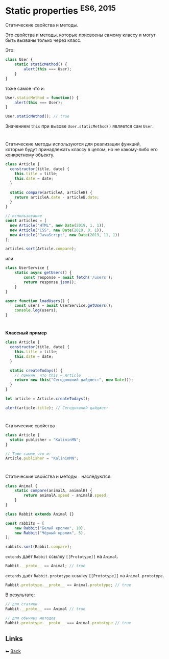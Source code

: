 # Static properties <sup>ES6, 2015</sup>

Статические свойства и методы.

Это свойства и методы, которые присвоены самому классу и могут быть вызваны только через класс.

Это:
```js
class User {
    static staticMethod() {
        alert(this === User);
    }
}
```

тоже самое что и:
```js
User.staticMethod = function() {
    alert(this === User);
}

User.staticMethod(); // true
```

Значением `this` при вызове `User.staticMethod()` является сам `User`.

#

Статические методы используются для реализации функций,<br>
которые будут принадлежать классу в целом, но не какому-либо его конкретному объекту.

```js
class Article {
  constructor(title, date) {
    this.title = title;
    this.date = date;
  }

  static compare(articleA, articleB) {
    return articleA.date - articleB.date;
  }
}

// использование
const articles = [
  new Article("HTML", new Date(2019, 1, 1)),
  new Article("CSS", new Date(2019, 0, 1)),
  new Article("JavaScript", new Date(2019, 11, 1))
];

articles.sort(Article.compare);
```

или

```js
class UserService {
    static async getUsers() {
        const response = await fetch('/users');
        return response.json();
    }
}

async function loadUsers() {
    const users = await UserService.getUsers();
    console.log(users);
}
```

#

**Классный пример**
```js
class Article {
  constructor(title, date) {
    this.title = title;
    this.date = date;
  }

  static createTodays() {
    // помним, что this = Article
    return new this("Сегодняшний дайджест", new Date());
  }
}

let article = Article.createTodays();

alert(article.title); // Сегодняшний дайджест
```

#

Статические свойства

```js
class Article {
  static publisher = "KalininMN";
}

// Тоже самое что и:
Article.publisher = "KalininMN";
```

#

Статические свойства и методы ⎯ наследуются.

```js
class Animal {
    static compare(animalA, animalB) {
        return animalA.speed - animalB.speed;
    }
}

class Rabbit extends Animal {}

const rabbits = [
    new Rabbit("Белый кролик", 10),
    new Rabbit("Чёрный кролик", 5),
];

rabbits.sort(Rabbit.compare);
```

`extends` даёт `Rabbit` ссылку `[[Prototype]]` на `Animal`.

```js
Rabbit.__proto__ == Animal; // true
```

`extends` даёт `Rabbit.prototype` ссылку `[[Prototype]]` на `Animal.prototype`.

```js
Rabbit.prototype.__proto__ == Animal.prototype; // true
```

В результате:

```js
// для статики
Rabbit.__proto__ === Animal // true

// для обычных методов
Rabbit.prototype.__proto__ === Animal.prototype // true
```

## Links

⬅️ [Back](./main.md)